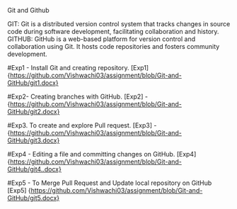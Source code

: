 Git and Github

GIT: Git is a distributed version control system that tracks changes in source code during software development, facilitating collaboration and history. GITHUB: GitHub is a web-based platform for version control and collaboration using Git. It hosts code repositories and fosters community development.

#Exp1 - Install Git and creating repository. [Exp1] {https://github.com/Vishwachi03/assignment/blob/Git-and-GitHub/git1.docx}

#Exp2- Creating branches with GitHub. [Exp2] - {https://github.com/Vishwachi03/assignment/blob/Git-and-GitHub/git2.docx}

#Exp3. To create and explore Pull request. [Exp3] - {https://github.com/Vishwachi03/assignment/blob/Git-and-GitHub/git3.docx}

#Exp4 - Editing a file and committing changes on GitHub. [Exp4] {https://github.com/Vishwachi03/assignment/blob/Git-and-GitHub/git4..docx}

#Exp5 - To Merge Pull Request and Update local repository on GitHub [Exp5] {https://github.com/Vishwachi03/assignment/blob/Git-and-GitHub/git5.docx}
